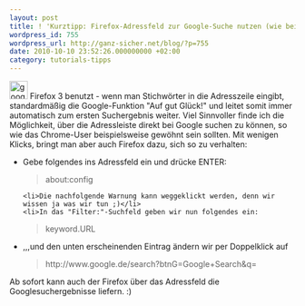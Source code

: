 ```yaml
---
layout: post
title: ! 'Kurztipp: Firefox-Adressfeld zur Google-Suche nutzen (wie bei Chrome)'
wordpress_id: 755
wordpress_url: http://ganz-sicher.net/blog/?p=755
date: 2010-10-10 23:52:26.000000000 +02:00
category: tutorials-tipps
---
```

<img class="lefticon" src="{{site.baseurl}}/wp-content/uploads/google.png" alt="google" width="32" height="32" /> 
Firefox 3 benutzt - wenn man Stichwörter in die Adresszeile eingibt, standardmäßig die Google-Funktion "Auf gut Glück!" und leitet somit immer automatisch zum ersten Suchergebnis weiter. Viel Sinnvoller finde ich die Möglichkeit, über die Adressleiste direkt bei Google suchen zu können, so wie das Chrome-User beispielsweise gewöhnt sein sollten. Mit wenigen Klicks, bringt man aber auch Firefox dazu, sich so zu verhalten:

<!--more-->
<ul>
	<li>Gebe folgendes ins Adressfeld ein und drücke ENTER:
<blockquote>about:config</blockquote></li>

	<li>Die nachfolgende Warnung kann weggeklickt werden, denn wir wissen ja was wir tun ;)</li>
	<li>In das "Filter:"-Suchfeld geben wir nun folgendes ein:
<blockquote>keyword.URL</blockquote></li>
	<li>,,,und den unten erscheinenden Eintrag ändern wir per Doppelklick auf
<blockquote>http://www.google.de/search?btnG=Google+Search&amp;q=</blockquote></li>
</ul>
Ab sofort kann auch der Firefox über das Adressfeld die Googlesuchergebnisse liefern. :)
